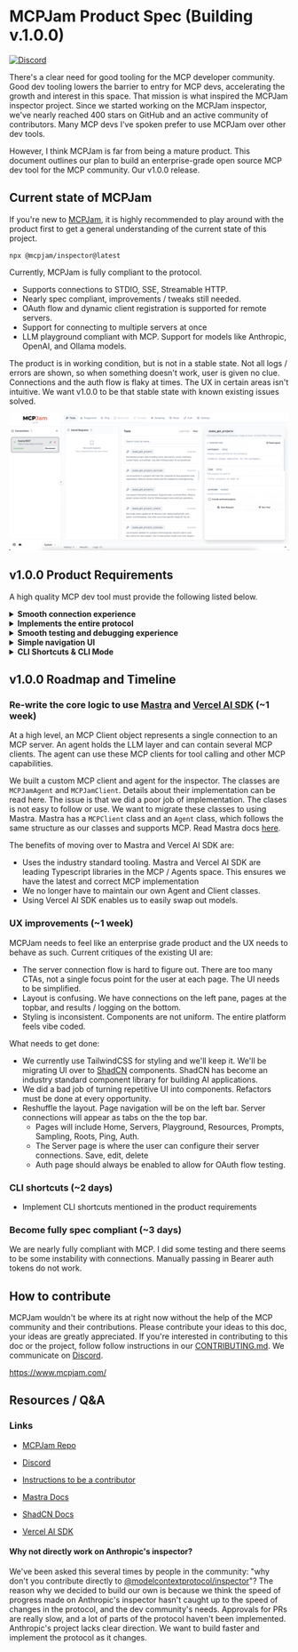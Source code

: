 # MCPJam Product Spec (Building v.1.0.0)
[![Discord](https://img.shields.io/badge/Discord-Join%20Server-5865F2.svg?style=for-the-badge&logo=discord&logoColor=white)](https://discord.gg/JEnDtz8X6z)


There's a clear need for good tooling for the MCP developer community. Good dev tooling lowers the barrier to entry for MCP devs, accelerating the growth and interest in this space. That mission is what inspired the MCPJam inspector project. Since we started working on the MCPJam inspector, we've nearly reached 400 stars on GitHub and an active community of contributors. Many MCP devs I've spoken prefer to use MCPJam over other dev tools. 

However, I think MCPJam is far from being a mature product. This document outlines our plan to build an enterprise-grade open source MCP dev tool for the MCP community. Our v1.0.0 release. 

## Current state of MCPJam 

If you're new to [MCPJam](https://github.com/MCPJam/inspector), it is highly recommended to play around with the product first to get a general understanding of the current state of this project. 

```
npx @mcpjam/inspector@latest
```

Currently, MCPJam is fully compliant to the protocol. 
- Supports connections to STDIO, SSE, Streamable HTTP. 
- Nearly spec compliant, improvements / tweaks still needed. 
- OAuth flow and dynamic client registration is supported for remote servers. 
- Support for connecting to multiple servers at once
- LLM playground compliant with MCP. Support for models like Anthropic, OpenAI, and Ollama models. 

The product is in working condition, but is not in a stable state. Not all logs / errors are shown, so when something doesn't work, user is given no clue. Connections and the auth flow is flaky at times. The UX in certain areas isn't intuitive. We want v1.0.0 to be that stable state with known existing issues solved. 

<img width="1000" alt="MCPJam Inspector Interface" src="public/mcpjam_current.png">

## v1.0.0 Product Requirements 
A high quality MCP dev tool must provide the following listed below. 
<details>
<summary><strong>Smooth connection experience</strong></summary>

- Connections must support STDIO, SSE, and Streamable HTTP. SSE and Streamable connection experience is unified. 
- STDIO connections must support remote packages, like running `npx @modelcontextprotocol/server-everything`, and local files like running `node dist/index.js`. Any CLI command works
- Remote connections must support the entire [OAuth spec](https://modelcontextprotocol.io/specification/draft/basic/authorization) such as Dynamic Client Registration. 
- For all connections, we must be able to configure timeouts. For STDIO, allow user to add environment variables. For SSE/HTTP, allow the user to configure headers like Bearer tokens. 
- A really simple interface for configuring connections. MCPJam must be friendly for novice developers. 
- Must support the ability to connect to multiple MCP servers. Ability to edit, delete, duplicate connections. 
- Connections are saved on local storage and restored on project load, along with its authorization info if applicable
- Ability to disconnect and reconnect from an MCP server
- The ability to load in a `mcp.json` file? Not sure how useful this is, but some may find it easier to load / paste in their pre-existing mcp config file

</details>

<details>
<summary><strong>Implements the entire protocol</strong></summary>

  - ([Tool Calling](https://modelcontextprotocol.io/docs/concepts/tools)) Spec compliant to tool use. Provide a GUI to allow user to functionally test their tools. Uses correct MCP error handling. 
-  ([Prompts](https://modelcontextprotocol.io/docs/concepts/prompts)) Support for displaying prompts. User can function test displaying prompts. 
-  ([Roots](https://modelcontextprotocol.io/docs/concepts/roots)) Allow the MCP inspector, which acts as a client, to expose roots to any server it connects to. 
-  ([Resources](https://modelcontextprotocol.io/docs/concepts/resources)) Allow the MCP inspector to load resources from an MCP server 
-  ([Sampling](https://modelcontextprotocol.io/docs/concepts/sampling)) Sampling would only work within the playground because it needs an LLM. 
-  ([Elicitation](https://modelcontextprotocol.io/docs/concepts/elicitation)) We can test for elicitation in both the functional tests and in LLM playground. 

Few MCP clients have the spec fully implemented. MCPJam should be one of the first to be entirely spec compliant

</details> 

<details>
<summary><strong>Smooth testing and debugging experience</strong></summary>

- Properly error handles on connection issues and server implementation issues. 
- Start off building MCP testing frameworks, with automated functional testing for tool calls.  
- Full logs from the client and proxy server are displayed and copyable on the UI.

</details> 

<details>
<summary><strong>Simple navigation UI</strong></summary>

This project must be friendly for developers novice to MCP. MCPJam is an education tool as much as it is a testing tool. To do this, the UI cannot be cluttered, presenting ideally just one CTA at every page.

</details> 

<details>
<summary><strong>CLI Shortcuts & CLI Mode</strong></summary>

- Calling `npx @mcpjam/inspector node build/index.js` on the root directory of a JS MCP server for example, opens up the inspector with the server pre-loaded. 
- Same shortcut to connect to MCP servers using SSE/HTTP bu running `npx @mpcpjam/inspector sse http://localhost:3000/mcp` for example. 
- Support for the entire experience of [CLI mode](https://github.com/modelcontextprotocol/inspector?tab=readme-ov-file#cli-mode) of the original inspector. This is useful for automating common triggers.

</details> 

## v1.0.0 Roadmap and Timeline 
### Re-write the core logic to use [Mastra](https://mastra.ai/en/docs/tools-mcp/mcp-overview) and [Vercel AI SDK](https://ai-sdk.dev/docs/introduction) (~1 week) 
At a high level, an MCP Client object represents a single connection to an MCP server. An agent holds the LLM layer and can contain several MCP clients. The agent can use these MCP clients for tool calling and other MCP capabilities.

We built a custom MCP client and agent for the inspector. The classes are `MCPJamAgent` and `MCPJamClient`. Details about their implementation can be read here. The issue is that we did a poor job of implementation. The clases is not easy to follow or use. We want to migrate these classes to using Mastra. Mastra has a `MCPClient` class and an `Agent` class, which follows the same structure as our classes and supports MCP. Read Mastra docs [here](https://mastra.ai/en/docs/tools-mcp/mcp-overview).  

The benefits of moving over to Mastra and Vercel AI SDK are: 
- Uses the industry standard tooling. Mastra and Vercel AI SDK are leading Typescript libraries in the MCP / Agents space. This ensures we have the latest and correct MCP implementation 
- We no longer have to maintain our own Agent and Client classes. 
- Using Vercel AI SDK enables us to easily swap out models. 

### UX improvements (~1 week) 
MCPJam needs to feel like an enterprise grade product and the UX needs to behave as such. Current critiques of the existing UI are: 
- The server connection flow is hard to figure out. There are too many CTAs, not a single focus point for the user at each page. The UI needs to be simplified. 
- Layout is confusing. We have connections on the left pane, pages at the topbar, and results / logging on the bottom. 
- Styling is inconsistent. Components are not uniform. The entire platform feels vibe coded. 

What needs to get done: 
- We currently use TailwindCSS for styling and we'll keep it. We'll be migrating UI over to [ShadCN](https://ui.shadcn.com/) components. ShadCN has become an industry standard component library for building AI applications.
- We did a bad job of turning repetitive UI into components. Refactors must be done at every opportunity. 
- Reshuffle the layout. Page navigation will be on the left bar. Server connections will appear as tabs on the the top bar. 
  - Pages will include Home, Servers, Playground, Resources, Prompts, Sampling, Roots, Ping, Auth. 
  - The Server page is where the user can configure their server connections. Save, edit, delete 
  - Auth page should always be enabled to allow for OAuth flow testing. 
  
### CLI shortcuts (~2 days)
- Implement CLI shortcuts mentioned in the product requirements

### Become fully spec compliant (~3 days) 
We are nearly fully compliant with MCP. I did some testing and there seems to be some instability with connections. Manually passing in Bearer auth tokens do not work. 

## How to contribute
MCPJam wouldn't be where its at right now without the help of the MCP community and their contributions. Please contribute your ideas to this doc, your ideas are greatly appreciated. If you're interested in contributing to this doc or the project, follow follow instructions in our [CONTRIBUTING.md](https://github.com/MCPJam/inspector/blob/main/CONTRIBUTING.md). We communicate on [Discord](https://discord.com/invite/Gpv7AmrRc4). 

https://www.mcpjam.com/

## Resources / Q&A

### Links
- [MCPJam Repo](https://github.com/MCPJam/inspector)

- [Discord](https://discord.com/invite/Gpv7AmrRc4)

- [Instructions to be a contributor](https://github.com/MCPJam/inspector/blob/main/CONTRIBUTING.md)

- [Mastra Docs](https://mastra.ai/en/docs)

- [ShadCN Docs](https://ui.shadcn.com/)

- [Vercel AI SDK](https://vercel.com/docs/ai-sdk)

#### Why not directly work on Anthropic's inspector? 
We've been asked this several times by people in the community: "why don't you contribute directly to [@modelcontextprotocol/inspector](https://github.com/modelcontextprotocol/inspector)"? The reason why we decided to build our own is because we think the speed of progress made on Anthropic's inspector hasn't caught up to the speed of changes in the protocol, and the dev community's needs. Approvals for PRs are really slow, and a lot of parts of the protocol haven't been implemented. Anthropic's project lacks clear direction. We want to build faster and implement the protocol as it changes. 